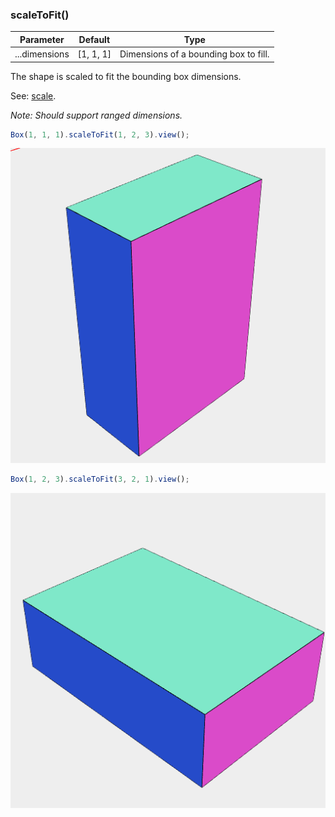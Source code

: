 ### scaleToFit()
Parameter|Default|Type
---|---|---
...dimensions|[1, 1, 1]|Dimensions of a bounding box to fill.

The shape is scaled to fit the bounding box dimensions.

See: [scale](../../nb/api/scale.md).

_Note: Should support ranged dimensions._

```JavaScript
Box(1, 1, 1).scaleToFit(1, 2, 3).view();
```

![Image](scaleToFit.md.0.png)

```JavaScript
Box(1, 2, 3).scaleToFit(3, 2, 1).view();
```

![Image](scaleToFit.md.1.png)
